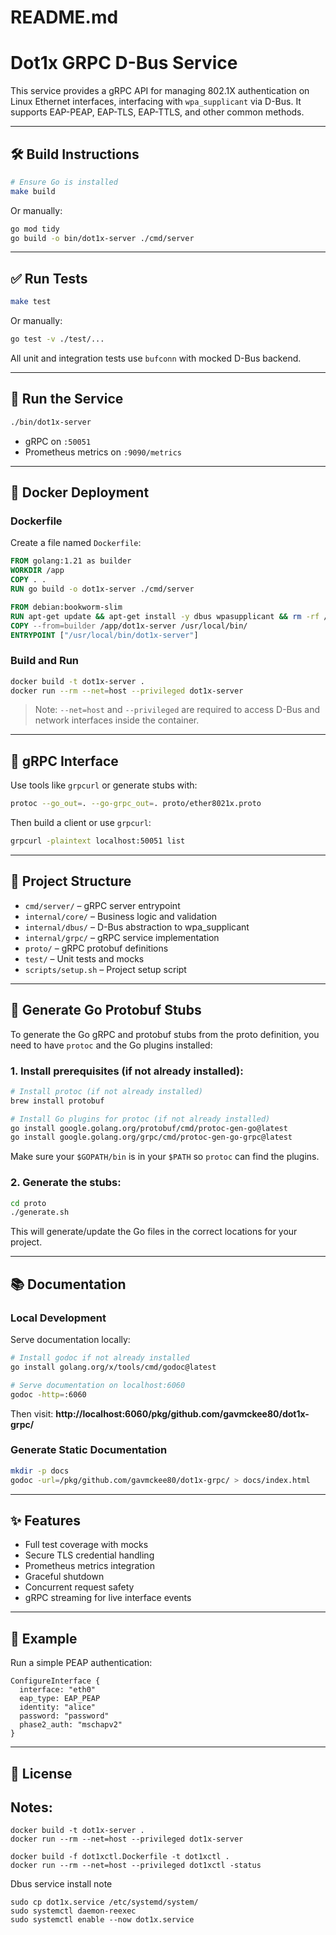 # README.md

# Dot1x GRPC D-Bus Service

This service provides a gRPC API for managing 802.1X authentication on Linux Ethernet interfaces, interfacing with `wpa_supplicant` via D-Bus. It supports EAP-PEAP, EAP-TLS, EAP-TTLS, and other common methods.

---

## 🛠 Build Instructions

```bash
# Ensure Go is installed
make build
```

Or manually:
```bash
go mod tidy
go build -o bin/dot1x-server ./cmd/server
```

---

## ✅ Run Tests

```bash
make test
```

Or manually:
```bash
go test -v ./test/...
```

All unit and integration tests use `bufconn` with mocked D-Bus backend.

---

## 🚀 Run the Service

```bash
./bin/dot1x-server
```

- gRPC on `:50051`
- Prometheus metrics on `:9090/metrics`

---

## 🐳 Docker Deployment

### Dockerfile
Create a file named `Dockerfile`:
```Dockerfile
FROM golang:1.21 as builder
WORKDIR /app
COPY . .
RUN go build -o dot1x-server ./cmd/server

FROM debian:bookworm-slim
RUN apt-get update && apt-get install -y dbus wpasupplicant && rm -rf /var/lib/apt/lists/*
COPY --from=builder /app/dot1x-server /usr/local/bin/
ENTRYPOINT ["/usr/local/bin/dot1x-server"]
```

### Build and Run
```bash
docker build -t dot1x-server .
docker run --rm --net=host --privileged dot1x-server
```

> Note: `--net=host` and `--privileged` are required to access D-Bus and network interfaces inside the container.

---

## 📡 gRPC Interface

Use tools like `grpcurl` or generate stubs with:
```bash
protoc --go_out=. --go-grpc_out=. proto/ether8021x.proto
```

Then build a client or use `grpcurl`:
```bash
grpcurl -plaintext localhost:50051 list
```

---

## 📁 Project Structure

- `cmd/server/` – gRPC server entrypoint
- `internal/core/` – Business logic and validation
- `internal/dbus/` – D-Bus abstraction to wpa_supplicant
- `internal/grpc/` – gRPC service implementation
- `proto/` – gRPC protobuf definitions
- `test/` – Unit tests and mocks
- `scripts/setup.sh` – Project setup script

---

## 🧬 Generate Go Protobuf Stubs

To generate the Go gRPC and protobuf stubs from the proto definition, you need to have `protoc` and the Go plugins installed:

### 1. Install prerequisites (if not already installed):

```bash
# Install protoc (if not already installed)
brew install protobuf

# Install Go plugins for protoc (if not already installed)
go install google.golang.org/protobuf/cmd/protoc-gen-go@latest
go install google.golang.org/grpc/cmd/protoc-gen-go-grpc@latest
```

Make sure your `$GOPATH/bin` is in your `$PATH` so `protoc` can find the plugins.

### 2. Generate the stubs:

```bash
cd proto
./generate.sh
```

This will generate/update the Go files in the correct locations for your project.

---

## 📚 Documentation

### Local Development
Serve documentation locally:
```bash
# Install godoc if not already installed
go install golang.org/x/tools/cmd/godoc@latest

# Serve documentation on localhost:6060
godoc -http=:6060
```

Then visit: **http://localhost:6060/pkg/github.com/gavmckee80/dot1x-grpc/**

### Generate Static Documentation
```bash
mkdir -p docs
godoc -url=/pkg/github.com/gavmckee80/dot1x-grpc/ > docs/index.html
```

---

## ✨ Features
- Full test coverage with mocks
- Secure TLS credential handling
- Prometheus metrics integration
- Graceful shutdown
- Concurrent request safety
- gRPC streaming for live interface events

---

## 🧪 Example
Run a simple PEAP authentication:
```grpc
ConfigureInterface {
  interface: "eth0"
  eap_type: EAP_PEAP
  identity: "alice"
  password: "password"
  phase2_auth: "mschapv2"
}
```

---

## 📜 License




## Notes:

```
docker build -t dot1x-server .
docker run --rm --net=host --privileged dot1x-server
```

```
docker build -f dot1xctl.Dockerfile -t dot1xctl .
docker run --rm --net=host --privileged dot1xctl -status
```


Dbus service install note

```
sudo cp dot1x.service /etc/systemd/system/
sudo systemctl daemon-reexec
sudo systemctl enable --now dot1x.service
```